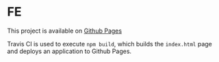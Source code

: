 <h1>FE</h1>

This project is available on <a href="https://tarasbarabash.github.io/FE14" target="_blank">Github Pages</a>

Travis CI is used to execute <code>npm build</code>, which builds the <code>index.html</code> page and deploys an application to Github Pages.
